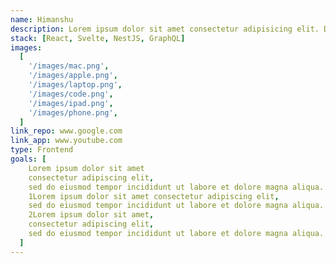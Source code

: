 ```yaml
---
name: Himanshu
description: Lorem ipsum dolor sit amet consectetur adipisicing elit. Ducimus reiciendis dolore nihil, molestias laudantium sed aspernatur impedit perferendis eos officiis maxime in officia excepturi beatae corporis mollitia neque vero aliquid!
stack: [React, Svelte, NestJS, GraphQL]
images:
  [
    '/images/mac.png',
    '/images/apple.png',
    '/images/laptop.png',
    '/images/code.png',
    '/images/ipad.png',
    '/images/phone.png',
  ]
link_repo: www.google.com
link_app: www.youtube.com
type: Frontend
goals: [
    Lorem ipsum dolor sit amet
    consectetur adipiscing elit,
    sed do eiusmod tempor incididunt ut labore et dolore magna aliqua. Nam at lectus urna duis convallis convallis tellus id interdum. Arcu non sodales neque sodales ut etiam sit amet nisl.
    1Lorem ipsum dolor sit amet consectetur adipiscing elit,
    sed do eiusmod tempor incididunt ut labore et dolore magna aliqua. Nam at lectus urna duis convallis convallis tellus id interdum. Arcu non sodales neque sodales ut etiam sit amet nisl.
    2Lorem ipsum dolor sit amet,
    consectetur adipiscing elit,
    sed do eiusmod tempor incididunt ut labore et dolore magna aliqua. Nam at lectus urna duis convallis convallis tellus id interdum. Arcu non sodales neque sodales ut etiam sit amet nisl.,
  ]
---
```

